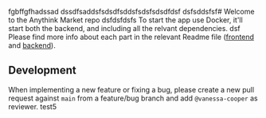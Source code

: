 fgbffgfhadssad
dssdfsaddsfsdsdfsddsfsdsfsdsdfdsf
dsfsddsfsf# Welcome to the Anythink Market repo
dsfdsfdsfs
To start the app use Docker, it'll start both the backend, and including all the relvant dependencies.
dsf
Please find more info about each part in the relevant Readme file ([frontend](frontend/readme.md) and [backend](backend/README.md)).

## Development

When implementing a new feature or fixing a bug, please create a new pull request against `main` from a feature/bug branch and add `@vanessa-cooper` as reviewer.
test5
